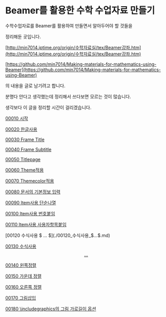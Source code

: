 # Beamer를 활용한 수학 수업자료 만들기 

수학수업자료를  Beamer를 활용하여 만들면서 알아두어야 할 것들을

정리해둔 곳입니다.

[http://min7014.iptime.org/origin/수학자료실/tex/Beamer강좌.htm](http://min7014.iptime.org/origin/수학자료실/tex/Beamer강좌.htm)

[https://github.com/min7014/Making-materials-for-mathematics-using-Beamer](https://github.com/min7014/Making-materials-for-mathematics-using-Beamer)


의 내용을 글로 남기려고 합니다.

분명다 안다고 생각했는데 정리해서 쓰다보면 모르는 것이 많습니다.

생각보다 이 글을 정리할 시간이 걸리겠습니다.

[00010 시작](./00010_시작.md)

[00020 한글사용](./00020_한글사용.md)

[00030 Frame Title](./00030_Frame_Title.md)

[00040 Frame Subtitle](./00040_Frame_Subtitle.md)

[00050 Titlepage](./00050_Titlepage.md)

[00060 Theme적용](./00060_Theme적용.md)

[00070 Themecolor적용](./00070_Themecolor적용.md)

[00080 문서의 기본정보 입력](./00080_문서의_기본정보_입력.md)

[00090 Item사용 단순나열](./00090_Item사용_단순나열.md)

[00100 Item사용 번호붙임](./00100_Item사용_번호붙임.md)

[00110 Item사용 사용자항목붙임](./00110_Item사용_사용자항목붙임.md)

[00120 수식사용 $ ... $](./00120_수식사용_$_..._$.md)

[00130 수식사용 $$ ... $$](./00130_수식사용_$$_..._$$.md)

[00140 왼쪽정렬](./00140_왼쪽정렬.md)

[00150 가운데 정렬](./00150_가운데_정렬.md)

[00160 오른쪽 정렬](./00160_오른쪽_정렬.md)

[00170 그림삽입](./00170_그림삽입.md)

[00180 \includegraphics의 그림 가로길이 옵션](./00180_\includegraphics의_그림_가로길이_옵션.md)
